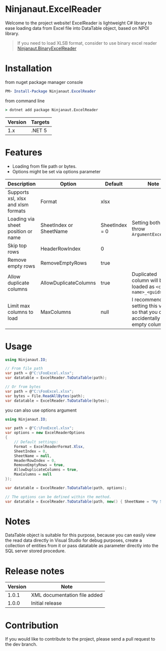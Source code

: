 # Ninjanaut.ExcelReader

Welcome to the project website! ExcelReader is lightweight C# library to ease 
loading data from Excel file into DataTable object, based on NPOI library.

> If you need to load XLSB format, consider to use binary excel reader 
> [Ninjanaut.BinaryExcelReader](https://github.com/Ninjanaut/BinaryExcelReader) 
 
# Installation

from nuget package manager console
```powershell
PM> Install-Package Ninjanaut.ExcelReader
```
from command line
```cmd
> dotnet add package Ninjanaut.ExcelReader
```

| Version | Targets |
|- |- |
| 1.x | .NET 5 |

# Features

* Loading from file path or bytes.
* Options might be set via options parameter

| Description  | Option   | Default  | Note |
| -                                     | -                         | -                 | - |
| Supports xsl, xlsx and xlsm formats   | Format                    | xlsx              |
| Loading via sheet position or name    | SheetIndex  or SheetName  | SheetIndex = 0    | Setting both will throw `ArgumentException`
| Skip top rows                         | HeaderRowIndex            | 0                 |
| Remove empty rows                     | RemoveEmptyRows           | true              |
| Allow duplicate columns               | AllowDuplicateColumns     | true              | Duplicated column will be loaded as `<column name>_<guid>`
| Limit max columns to load             | MaxColumns                | null              | I recommend setting this value so that you don't accidentally load empty columns.


# Usage

```csharp
using Ninjanaut.IO;

// From file path
var path = @"C:\FooExcel.xlsx";
var datatable = ExcelReader.ToDataTable(path);

// Or from bytes
var path = @"C:\FooExcel.xlsx";
var bytes = File.ReadAllBytes(path);
var datatable = ExcelReader.ToDataTable(bytes);
```

you can also use options argument

```csharp
using Ninjanaut.IO;

var path = @"C:\FooExcel.xlsx";
var options = new ExcelReaderOptions 
{ 
    // Default settings:
    Format = ExcelReaderFormat.Xlsx,
    SheetIndex = 0,
    SheetName = null,
    HeaderRowIndex = 0,
    RemoveEmptyRows = true,
    AllowDuplicateColumns = true,
    MaxColumns = null
});

var datatable = ExcelReader.ToDataTable(path, options);

// The options can be defined within the method.
var datatable = ExcelReader.ToDataTable(path, new() { SheetName = "My Sheet" });
```

# Notes

DataTable object is suitable for this purpose, because you can easily view the read data directly in Visual Studio for debug purposes, create a collection of entities from it or pass datatable as parameter directly into the SQL server stored procedure.

# Release notes

| Version | Note |
|- |- |
| 1.0.1 | XML documentation file added |
| 1.0.0 | Initial release |

# Contribution

If you would like to contribute to the project, please send a pull request to the dev branch.
